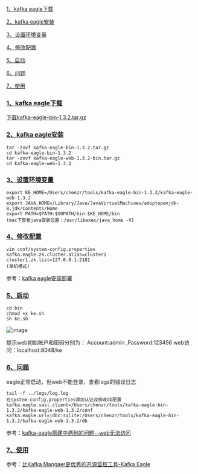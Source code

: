 <span id="menu">[1、kafka eagle下载](#download)</span>

[2、kafka eagle安装](#install)

[3、设置环境变量](#env)

[4、修改配置](#cfg)

[5、启动](#start)

[6、问题](#problem)

[7、使用](#use)

### <span id="download">[1、kafka eagle下载](#menu)</span>

[下载kafka-eagle-bin-1.3.2.tar.gz](http://download.kafka-eagle.org/)

### <span id="install">[2、kafka eagle安装](#menu)</span>

```
tar -zxvf kafka-eagle-bin-1.3.2.tar.gz
cd kafka-eagle-bin-1.3.2
tar -zxvf kafka-eagle-web-1.3.2-bin.tar.gz
cd kafka-eagle-web-1.3.2
```
### <span id="env">[3、设置环境变量](#menu)</span>

```
export KE_HOME=/Users/chenzr/tools/kafka-eagle-bin-1.3.2/kafka-eagle-web-1.3.2
export JAVA_HOME=/Library/Java/JavaVirtualMachines/adoptopenjdk-8.jdk/Contents/Home
export PATH=$PATH:$GOPATH/bin:$KE_HOME/bin
(mac下查看java安装位置：/usr/libexec/java_home -V)
```
### <span id="cfg">[4、修改配置](#menu)</span>

```
vim conf/system-config.properties
kafka.eagle.zk.cluster.alias=cluster1
cluster1.zk.list=127.0.0.1:2181
(单机模式)
```
参考：[kafka eagle安装部署](https://www.jianshu.com/p/552ab3e23c96)

### <span id="start">[5、启动](#menu)</span>
```
cd bin
chmod +x ke.sh
sh ke.sh
```
![image](https://github.com/chenzr/blog/blob/master/images/kafka_eagle_start.jpg)

提示web初始账户和密码分别为： Account:admin ,Password:123456
web访问：localhost:8048/ke

### <span id="problem">[6、问题](#menu)</span>

eagle正常启动，但web不能登录，查看logs的错误日志
```
tail -f ../logs/log.log
在system-config.properties添加认证及修改db配置
kafka.eagle.sasl.client=/Users/chenzr/tools/kafka-eagle-bin-1.3.2/kafka-eagle-web-1.3.2/conf
kafka.eagle.url=jdbc:sqlite:/Users/chenzr/tools/kafka-eagle-bin-1.3.2/kafka-eagle-web-1.3.2/db
```
参考：[kafka-eagle搭建中遇到的问题--web无法访问](https://blog.csdn.net/fct2001140269/article/details/83305745)

### <span id="use">[7、使用](#menu)</span>

参考：[比Kafka Mangaer更优秀的开源监控工具-Kafka Eagle](https://www.cnblogs.com/yinzhengjie/p/9957389.html)